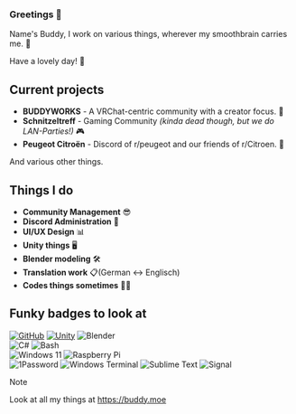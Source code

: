 ### Greetings 👋

Name's Buddy, I work on various things, wherever my smoothbrain carries me. 🧠

Have a lovely day! 💖

## Current projects
- **BUDDYWORKS** - A VRChat-centric community with a creator focus. 🔧
- **Schnitzeltreff** - Gaming Community *(kinda dead though, but we do LAN-Parties!)* 🎮
- **Peugeot Citroën** - Discord of r/peugeot and our friends of r/Citroen. 🚗

And various other things.

## Things I do
- **Community Management** 😎 
- **Discord Administration** 🤵
- **UI/UX Design** 📊 
- **Unity things** 🖥️ 
- **Blender modeling** 🛠️
- **Translation work** 📋(German <-> Englisch)
- **Codes things sometimes** 👨‍💻




## Funky badges to look at
[![GitHub](https://img.shields.io/badge/-GitHub-181717?style=flat-square&logo=github&link=https://github.com/JustBuddy)](https://github.com/JustBuddy)
[![Unity](https://img.shields.io/badge/-Unity-181717?style=flat-square&logo=unity)]()
![Blender](https://img.shields.io/badge/-Blender-e37200?style=flat-square&logo=blender&logoColor=FFFFFF)  
![C#](https://img.shields.io/badge/-C--Sharp-9d4cb2?style=flat-square&logo=csharp)
![Bash](https://img.shields.io/badge/-Bash_Script-181717?style=flat-square&logo=zsh)  
![Windows 11](https://img.shields.io/badge/-Windows%2011-087cd5?style=flat-square&logo=windows11&logoColor=FFFFFF)
![Raspberry Pi](https://img.shields.io/badge/-Raspberry%20Pi-C51A4A?style=flat-square&logo=Raspberry-Pi)  
![1Password](https://img.shields.io/badge/-1Password-ffffff?style=flat-square&logo=1password&logoColor=000000)
![Windows Terminal](https://img.shields.io/badge/-Windows_Terminal-3e3e3e?style=flat-square&logo=windowsterminal)
![Sublime Text](https://img.shields.io/badge/-Sublime_Text-494949?style=flat-square&logo=sublimetext)
![Signal](https://img.shields.io/badge/-Signal-3071f3?style=flat-square&logo=signal&logoColor=FFFFFF)  

> [!NOTE]
> Look at all my things at https://buddy.moe



